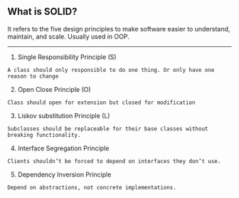 ## What is SOLID?
It refers to the five design principles to make software easier to understand, maintain, and scale. Usually used in OOP.

---
1. Single Responsibility Principle (S)
```
A class should only responsible to do one thing. Or only have one reason to change
```
2. Open Close Principle (O)
```
Class should open for extension but closed for modification
```
3. Liskov substitution Principle (L)
```
Subclasses should be replaceable for their base classes without breaking functionality.
```
4. Interface Segregation Principle
```
Clients shouldn’t be forced to depend on interfaces they don’t use.
```
5. Dependency Inversion Principle
```
Depend on abstractions, not concrete implementations.
```